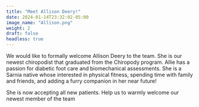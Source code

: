 ```yaml
---
title: "Meet Allison Deery!"
date: 2024-01-14T23:32:02-05:00
image_name: "Allison.png"
weight: 2
draft: false
headless: true
---
```


We would like to formally welcome Allison Deery to the team. She is our newest chiropodist that graduated from the Chiropody program. Allie has a passion for diabetic foot care and biomechanical assessments.
She is a Sarnia native whose interested in physical fitness, spending time with family and friends, and adding a furry companion in her near future!

She is now accepting all new patients. Help us to warmly welcome our newest member of the team